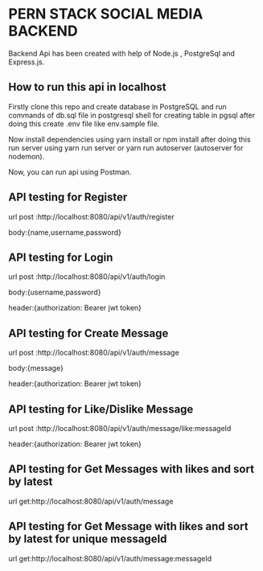 
# PERN STACK SOCIAL MEDIA BACKEND

  

Backend Api has been created with help of Node.js , PostgreSql and Express.js.

  

## **How to run this api in localhost**

Firstly clone this repo and create database in PostgreSQL and run commands of db.sql file in postgresql shell for creating table in pgsql after doing this create .env file like env.sample file.

Now install dependencies using yarn install or npm install after doing this run server using yarn run server or yarn run autoserver (autoserver for nodemon).

Now, you can run api using Postman.

## **API testing for Register**

url post :http://localhost:8080/api/v1/auth/register

body:{name,username,password}

## **API testing for Login**

url post :http://localhost:8080/api/v1/auth/login

body:{username,password}

header:{authorization: Bearer jwt token}

## **API testing for Create Message**

url post :http://localhost:8080/api/v1/auth/message

body:{message}

header:{authorization: Bearer jwt token}

## **API testing for Like/Dislike Message**

url post :http://localhost:8080/api/v1/auth/message/like:messageId

header:{authorization: Bearer jwt token}

## **API testing for Get Messages with likes and sort by latest**

url get:http://localhost:8080/api/v1/auth/message

## **API testing for Get Message with likes and sort by latest for unique messageId**

url get:http://localhost:8080/api/v1/auth/message:messageId